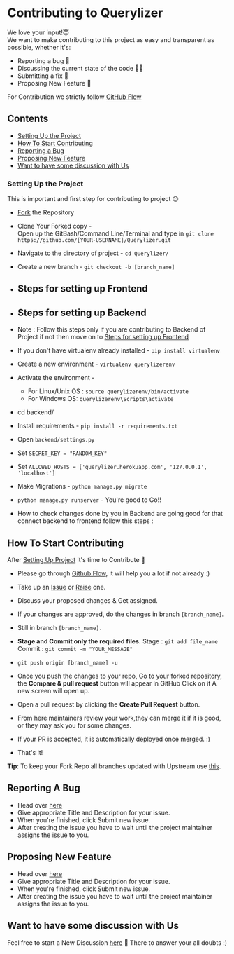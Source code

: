 # Contributing to Querylizer

We love your input!😇<br>
We want to make contributing to this project as easy and transparent as possible, whether it's:
-   Reporting a bug 🐞
-   Discussing the current state of the code 🧑‍💻
-   Submitting a fix 🔧
-   Proposing New Feature 🚀

For Contribution we strictly follow [GitHub Flow](https://guides.github.com/introduction/flow/)

## Contents

- [Setting Up the Project](#setting-up-the-project)
- [How To Start Contributing](#how-to-start-contributing)
- [Reporting a Bug](#reporting-a-bug)
- [Proposing New Feature](#proposing-new-feature)
- [Want to have some discussion with Us](#want-to-have-some-discussion-with-us)
### Setting Up the Project
This is important and first step for contributing to project 😊
-  [Fork](https://docs.github.com/en/github/getting-started-with-github/fork-a-repo#fork-an-example-repository) the Repository
- Clone Your Forked copy -<br>
  Open up the GitBash/Command Line/Terminal and type in
  `git clone https://github.com/[YOUR-USERNAME]/Querylizer.git`

- Navigate to the directory of project -
  `cd Querylizer/`

- Create a new branch -
  `git checkout -b [branch_name]`
 - ## Steps for setting up Frontend
  
- ## Steps for setting up Backend
- Note : Follow this steps only if you are contributing to Backend of Project if     not then move on to [Steps for setting up Frontend](#user-content-steps-for-setting-up-frontend)
- If you don't have virtualenv already installed -
  `pip install virtualenv`

- Create a new environment -
  `virtualenv querylizerenv`

- Activate the environment -
  - For Linux/Unix OS : `source querylizerenv/bin/activate`
  - For Windows OS: `querylizerenv\Scripts\activate`

- cd backend/

- Install requirements -
  `pip install -r requirements.txt`

- Open `backend/settings.py`

- Set `SECRET_KEY = "RANDOM_KEY"`

- Set `ALLOWED_HOSTS = ['querylizer.herokuapp.com', '127.0.0.1', 'localhost']`

- Make Migrations -
  `python manage.py migrate`

- `python manage.py runserver` - You're good to Go!!

- How to check changes done by you in Backend are going good for that connect backend to frontend follow this steps :  

## How To Start Contributing
After [Setting Up Project](#user-content-setting-up-the-project) it's time to Contribute 🥰 
- Please go through [Github Flow](https://guides.github.com/introduction/flow/), it will help you a lot if not already :)

- Take up an [Issue](https://github.com/kothariji/Querylizer/issues) or [Raise](https://github.com/kothariji/Querylizer/issues/new/choose) one.

- Discuss your proposed changes & Get assigned.

- If your changes are approved, do the changes in branch `[branch_name]`.

- Still in branch `[branch_name].`

- **Stage and Commit only the required files.**
   Stage : `git add file_name`
   Commit : `git commit -m "YOUR_MESSAGE"`
   
- `git push origin [branch_name] -u`

- Once you push the changes to your repo, Go to your forked repository, the **Compare & pull request** button will appear in GitHub Click on it  A new screen will open up.

- Open a pull request by clicking the **Create Pull Request** button.

- From here maintainers review your work,they can merge it if it is good, or they may ask you for some changes.

- If your PR is accepted, it is automatically deployed once merged. :)

- That's it!

**Tip**: To keep your Fork Repo all branches updated with Upstream use [this](https://upriver.github.io/).

##  Reporting A Bug
- Head over [here](https://github.com/kothariji/Querylizer/issues/new?assignees=&labels=type%3Abug&template=bug_report.md&title=)
-  Give appropriate Title and Description for your issue.
-  When you're finished, click Submit new issue.
-  After creating the issue you have to wait until the project maintainer assigns the issue to you.

## Proposing New Feature
- Head over [here](https://github.com/kothariji/Querylizer/issues/new?assignees=&labels=&template=feature_request.md&title=)
-  Give appropriate Title and Description for your issue.
-  When you're finished, click Submit new issue.
-  After creating the issue you have to wait until the project maintainer assigns the issue to you.

## Want to have some discussion with Us

Feel free to start a New Discussion [here](https://github.com/kothariji/Querylizer/discussions)  🤗
There to answer your all doubts :)
